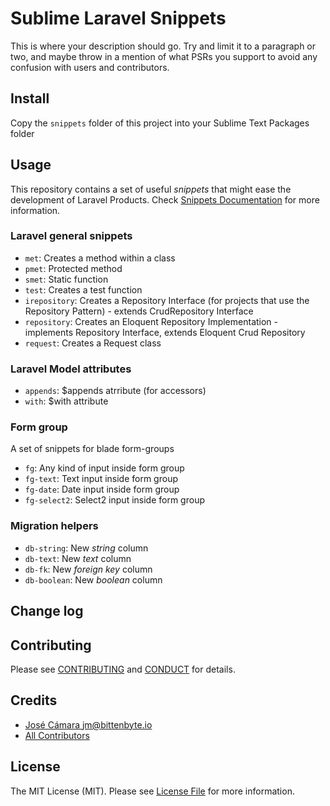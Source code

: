 # Sublime Laravel Snippets

This is where your description should go. Try and limit it to a paragraph or two, and maybe throw in a mention of what
PSRs you support to avoid any confusion with users and contributors.

## Install

Copy the `snippets` folder of this project into your Sublime Text Packages folder

## Usage

This repository contains a set of useful *snippets* that might ease the development of Laravel Products. Check [Snippets Documentation](http://docs.sublimetext.info/en/latest/extensibility/snippets.html) for more information.

### Laravel general snippets

- `met`: Creates a method within a class
- `pmet`: Protected method
- `smet`: Static function
- `test`: Creates a test function
- `irepository`: Creates a Repository Interface (for projects that use the Repository Pattern) - extends CrudRepository Interface
- `repository`: Creates an Eloquent Repository Implementation - implements Repository Interface, extends Eloquent Crud Repository
- `request`: Creates a Request class

### Laravel Model attributes

- `appends`: $appends atrribute (for accessors)
- `with`: $with attribute

### Form group

A set of snippets for blade form-groups

- `fg`: Any kind of input inside form group
- `fg-text`: Text input inside form group
- `fg-date`: Date input inside form group
- `fg-select2`: Select2 input inside form group

### Migration helpers

- `db-string`: New *string* column
- `db-text`: New *text* column
- `db-fk`: New *foreign key* column
- `db-boolean`: New *boolean* column


###

## Change log

## Contributing

Please see [CONTRIBUTING](CONTRIBUTING.md) and [CONDUCT](CONDUCT.md) for details.

## Credits

- [José Cámara <jm@bittenbyte.io>](https://github.com/josec89)
- [All Contributors](CONTRIBUTORS.md)

## License

The MIT License (MIT). Please see [License File](LICENSE.md) for more information.
